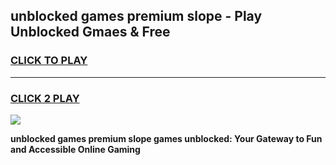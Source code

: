 
## unblocked games premium slope - Play Unblocked Gmaes & Free
<h3>
<a href="https://news.freeplayer.one?title=unblocked_games_premium_slope&ref=16F">CLICK TO PLAY</a></h3>
<hr>

<h3>
<a href="https://news.freeplayer.one?title=unblocked_games_premium_slope&ref=16F">CLICK 2 PLAY</a>
  
</h3>

<a href="https://news.freeplayer.one?title=unblocked_games_premium_slope&ref=16F/"><img src="https://clearcache.store/games.png"></a>


**unblocked games premium slope games unblocked: Your Gateway to Fun and Accessible Online Gaming**
